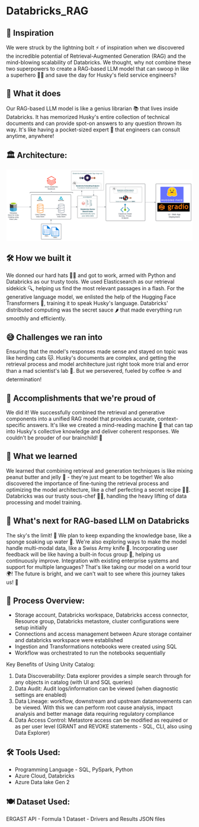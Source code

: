 # Databricks_RAG

## 🎉 Inspiration
We were struck by the lightning bolt ⚡ of inspiration when we discovered the incredible potential of Retrieval-Augmented Generation (RAG) and the mind-blowing scalability of Databricks. We thought, why not combine these two superpowers to create a RAG-based LLM model that can swoop in like a superhero 🦸‍♂️ and save the day for Husky's field service engineers? 

## 🤖 What it does
Our RAG-based LLM model is like a genius librarian 📚 that lives inside Databricks. It has memorized Husky's entire collection of technical documents and can provide spot-on answers to any question thrown its way. It's like having a pocket-sized expert 🧠 that engineers can consult anytime, anywhere!

## 🏛️ Architecture:

![alt text](https://github.com/ashwin975/Databricks_RAG/blob/main/Databricks_RAG.svg)

## 🛠️ How we built it
We donned our hard hats 👷‍♂️ and got to work, armed with Python and Databricks as our trusty tools. We used Elasticsearch as our retrieval sidekick 🔍, helping us find the most relevant passages in a flash. For the generative language model, we enlisted the help of the Hugging Face Transformers 🤗, training it to speak Husky's language. Databricks' distributed computing was the secret sauce 🌶️ that made everything run smoothly and efficiently.

## 😅 Challenges we ran into
Ensuring that the model's responses made sense and stayed on topic was like herding cats 🐱. Husky's documents are complex, and getting the retrieval process and model architecture just right took more trial and error than a mad scientist's lab 🧪. But we persevered, fueled by coffee ☕ and determination!

## 🎉 Accomplishments that we're proud of
We did it! We successfully combined the retrieval and generative components into a unified RAG model that provides accurate, context-specific answers. It's like we created a mind-reading machine 🔮 that can tap into Husky's collective knowledge and deliver coherent responses. We couldn't be prouder of our brainchild! 👶

## 🧠 What we learned
We learned that combining retrieval and generation techniques is like mixing peanut butter and jelly 🥪 - they're just meant to be together! We also discovered the importance of fine-tuning the retrieval process and optimizing the model architecture, like a chef perfecting a secret recipe 👨‍🍳. Databricks was our trusty sous-chef 👨‍🍳, handling the heavy lifting of data processing and model training.

## 🚀 What's next for RAG-based LLM on Databricks
The sky's the limit! 🌟 We plan to keep expanding the knowledge base, like a sponge soaking up water 🧽. We're also exploring ways to make the model handle multi-modal data, like a Swiss Army knife 🔧. Incorporating user feedback will be like having a built-in focus group 👥, helping us continuously improve. Integration with existing enterprise systems and support for multiple languages? That's like taking our model on a world tour 🌍! The future is bright, and we can't wait to see where this journey takes us! 🎈

## 🧅 Process Overview:
- Storage account, Databricks workspace, Databricks access connector, Resource group, Databricks metastore, cluster configurations were setup initially
- Connections and access management between Azure storage container and databricks workspace were established
- Ingestion and Transformations notebooks were created using SQL
- Workflow was orchestrated to run the notebooks sequentially

Key Benefits of Using Unity Catalog: 
1. Data Discoverability: Data explorer provides a simple search through for any objects in catalog (with UI and SQL queries)
2. Data Audit: Audit logs/information can be viewed (when diagnostic settings are enabled)
3. Data Lineage: workflow, downstream and upstream datamovements can be viewed. With this we can perform root cause analysis, impact analysis and better manage data requiring regulatory compliance  
4. Data Access Control: Metastore access can be modified as required or as per user level (GRANT and REVOKE statements - SQL, CLI, also using Data Explorer)

## 🛠️ Tools Used:
 - Programming Language - SQL, PySpark, Python
 - Azure Cloud, Databricks
 - Azure Data lake Gen 2

## 🍽️ Dataset Used:
ERGAST API - Formula 1 Dataset - Drivers and Results JSON files
